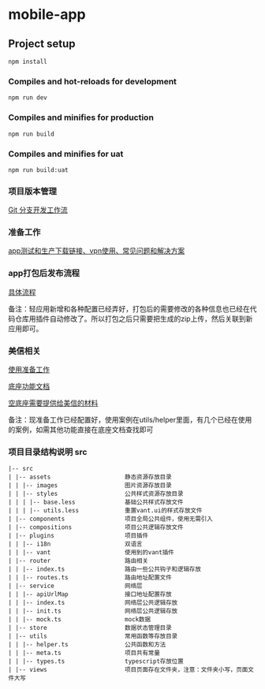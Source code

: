 # mobile-app

## Project setup
```
npm install
```

### Compiles and hot-reloads for development
```
npm run dev
```

### Compiles and minifies for production
```
npm run build
```

### Compiles and minifies for uat
```
npm run build:uat
```

### 项目版本管理
[Git 分支开发工作流](http://wiki.meicloud.com/pages/viewpage.action?pageId=36019730)

### 准备工作
[app测试和生产下载链接、vpn使用、常见问题和解决方案](http://wiki.meicloud.com/pages/viewpage.action?pageId=36019720)

### app打包后发布流程
[具体流程](https://meixinuat.meicloud.com/mx-h5-docs/mds-release/)

备注：轻应用新增和各种配置已经弄好，打包后的需要修改的各种信息也已经在代码仓库用插件自动修改了。所以打包之后只需要把生成的zip上传，然后关联到新应用即可。

### 美信相关
[使用准备工作](https://meixinuat.meicloud.com/mx-h5-docs/mds-native/)

[底座功能文档](http://mxdev.meicloud.com/mx-native-docs/?id=203)

[空底座需要提供给美信的材料](https://meixinuat.meicloud.com/mx-h5-docs/mds-release/empty-base.html#%E7%A9%BA%E5%BA%95%E5%BA%A7%E6%93%8D%E4%BD%9C%E6%B5%81%E7%A8%8B)

备注：现准备工作已经配置好，使用案例在utils/helper里面，有几个已经在使用的案例，如需其他功能直接在底座文档查找即可

### 项目目录结构说明 src
```
|-- src                       
| |-- assets                     静态资源存放目录
| | |-- images                   图片资源存放目录
| | |-- styles                   公共样式资源存放目录
| | | |-- base.less              基础公共样式存放文件
| | | |-- utils.less             重置vant.ui的样式存放文件
| |-- components                 项目全局公共组件，使用无需引入
| |-- compositions               项目公共逻辑存放文件
| |-- plugins                    项目插件
| | |-- i18n                     双语言
| | |-- vant                     使用到的vant插件
| |-- router                     路由相关
| | |-- index.ts                 路由一些公共钩子和逻辑存放
| | |-- routes.ts                路由地址配置文件
| |-- service                    网络层
| | |-- apiUrlMap                接口地址配置存放
| | |-- index.ts                 网络层公共逻辑存放
| | |-- init.ts                  网络层公共逻辑存放
| | |-- mock.ts                  mock数据
| |-- store                      数据状态管理目录
| |-- utils                      常用函数等存放目录
| | |-- helper.ts                公共函数和方法
| | |-- meta.ts                  项目共有常量
| | |-- types.ts                 typescript存放位置
| |-- views                      项目页面存在文件夹，注意：文件夹小写，页面文件大写
```




